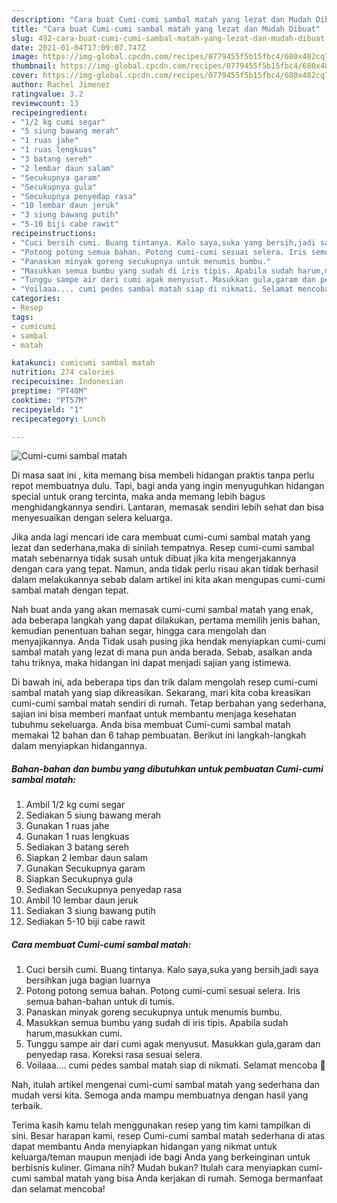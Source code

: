 ```yaml
---
description: "Cara buat Cumi-cumi sambal matah yang lezat dan Mudah Dibuat"
title: "Cara buat Cumi-cumi sambal matah yang lezat dan Mudah Dibuat"
slug: 492-cara-buat-cumi-cumi-sambal-matah-yang-lezat-dan-mudah-dibuat
date: 2021-01-04T17:09:07.747Z
image: https://img-global.cpcdn.com/recipes/0779455f5b15fbc4/680x482cq70/cumi-cumi-sambal-matah-foto-resep-utama.jpg
thumbnail: https://img-global.cpcdn.com/recipes/0779455f5b15fbc4/680x482cq70/cumi-cumi-sambal-matah-foto-resep-utama.jpg
cover: https://img-global.cpcdn.com/recipes/0779455f5b15fbc4/680x482cq70/cumi-cumi-sambal-matah-foto-resep-utama.jpg
author: Rachel Jimenez
ratingvalue: 3.2
reviewcount: 13
recipeingredient:
- "1/2 kg cumi segar"
- "5 siung bawang merah"
- "1 ruas jahe"
- "1 ruas lengkuas"
- "3 batang sereh"
- "2 lembar daun salam"
- "Secukupnya garam"
- "Secukupnya gula"
- "Secukupnya penyedap rasa"
- "10 lembar daun jeruk"
- "3 siung bawang putih"
- "5-10 biji cabe rawit"
recipeinstructions:
- "Cuci bersih cumi. Buang tintanya. Kalo saya,suka yang bersih,jadi saya bersihkan juga bagian luarnya"
- "Potong potong semua bahan. Potong cumi-cumi sesuai selera. Iris semua bahan-bahan untuk di tumis."
- "Panaskan minyak goreng secukupnya untuk menumis bumbu."
- "Masukkan semua bumbu yang sudah di iris tipis. Apabila sudah harum,masukkan cumi."
- "Tunggu sampe air dari cumi agak menyusut. Masukkan gula,garam dan penyedap rasa. Koreksi rasa sesuai selera."
- "Voilaaa.... cumi pedes sambal matah siap di nikmati. Selamat mencoba 🥰"
categories:
- Resep
tags:
- cumicumi
- sambal
- matah

katakunci: cumicumi sambal matah 
nutrition: 274 calories
recipecuisine: Indonesian
preptime: "PT40M"
cooktime: "PT57M"
recipeyield: "1"
recipecategory: Lunch

---
```



![Cumi-cumi sambal matah](https://img-global.cpcdn.com/recipes/0779455f5b15fbc4/680x482cq70/cumi-cumi-sambal-matah-foto-resep-utama.jpg)

Di masa  saat ini , kita memang bisa membeli hidangan praktis tanpa perlu repot membuatnya dulu. Tapi, bagi anda yang ingin menyuguhkan hidangan special untuk orang tercinta, maka anda memang lebih bagus menghidangkannya sendiri. Lantaran, memasak sendiri lebih sehat dan bisa menyesuaikan dengan selera keluarga.

Jika anda lagi mencari ide cara membuat cumi-cumi sambal matah yang lezat dan sederhana,maka di sinilah tempatnya. Resep cumi-cumi sambal matah  sebenarnya tidak susah untuk dibuat jika kita mengerjakannya dengan cara yang tepat. Namun, anda tidak perlu risau akan tidak berhasil dalam melakukannya 
sebab dalam artikel ini kita akan mengupas cumi-cumi sambal matah dengan tepat.  



Nah buat anda yang akan memasak cumi-cumi sambal matah yang enak, ada beberapa langkah yang dapat dilakukan, pertama memilih jenis bahan, kemudian penentuan bahan segar, hingga cara mengolah dan menyajikannya. Anda Tidak usah pusing jika hendak menyiapkan cumi-cumi sambal matah yang lezat di mana pun anda berada. Sebab, asalkan anda  tahu triknya, maka hidangan ini dapat menjadi sajian yang istimewa.

Di bawah ini, ada beberapa tips dan trik dalam mengolah resep cumi-cumi sambal matah yang siap dikreasikan. Sekarang, mari kita coba kreasikan cumi-cumi sambal matah sendiri di rumah. Tetap berbahan yang sederhana, sajian ini bisa memberi manfaat untuk membantu menjaga kesehatan tubuhmu sekeluarga. Anda bisa membuat Cumi-cumi sambal matah memakai 12 bahan dan 6 tahap pembuatan. Berikut ini langkah-langkah dalam menyiapkan hidangannya.

<!--inarticleads1-->

##### Bahan-bahan dan bumbu yang dibutuhkan untuk pembuatan Cumi-cumi sambal matah:

1. Ambil 1/2 kg cumi segar
1. Sediakan 5 siung bawang merah
1. Gunakan 1 ruas jahe
1. Gunakan 1 ruas lengkuas
1. Sediakan 3 batang sereh
1. Siapkan 2 lembar daun salam
1. Gunakan Secukupnya garam
1. Siapkan Secukupnya gula
1. Sediakan Secukupnya penyedap rasa
1. Ambil 10 lembar daun jeruk
1. Sediakan 3 siung bawang putih
1. Sediakan 5-10 biji cabe rawit




<!--inarticleads2-->

##### Cara membuat Cumi-cumi sambal matah:

1. Cuci bersih cumi. Buang tintanya. Kalo saya,suka yang bersih,jadi saya bersihkan juga bagian luarnya
1. Potong potong semua bahan. Potong cumi-cumi sesuai selera. Iris semua bahan-bahan untuk di tumis.
1. Panaskan minyak goreng secukupnya untuk menumis bumbu.
1. Masukkan semua bumbu yang sudah di iris tipis. Apabila sudah harum,masukkan cumi.
1. Tunggu sampe air dari cumi agak menyusut. Masukkan gula,garam dan penyedap rasa. Koreksi rasa sesuai selera.
1. Voilaaa.... cumi pedes sambal matah siap di nikmati. Selamat mencoba 🥰




Nah, itulah artikel mengenai  cumi-cumi sambal matah  yang sederhana dan mudah versi kita. Semoga anda mampu membuatnya dengan hasil yang terbaik. 

Terima kasih kamu telah menggunakan resep yang tim kami tampilkan di sini. Besar harapan kami, resep  Cumi-cumi sambal matah sederhana di atas dapat membantu Anda menyiapkan hidangan yang nikmat untuk keluarga/teman maupun menjadi ide bagi Anda yang berkeinginan untuk berbisnis kuliner. Gimana nih? Mudah bukan? Itulah cara menyiapkan cumi-cumi sambal matah yang bisa Anda kerjakan di rumah. Semoga bermanfaat dan selamat mencoba!

